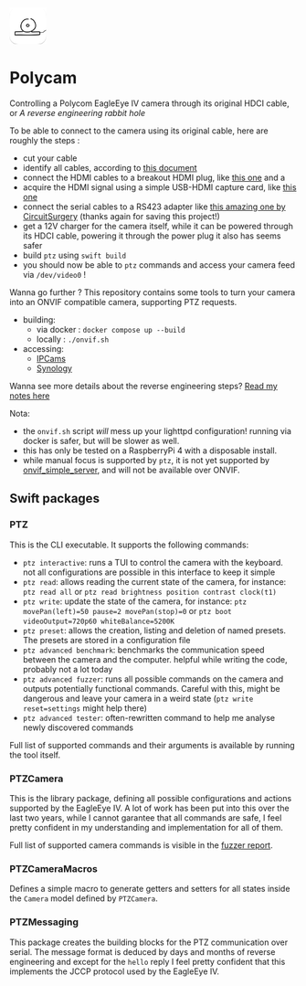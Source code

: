 <img src="Docs/Icon/README-AppIcon.png" width=64 />

# Polycam

Controlling a Polycom EagleEye IV camera through its original HDCI cable, or <i>A reverse engineering rabbit hole</i>

To be able to connect to the camera using its original cable, here are roughly the steps :

- cut your cable
- identify all cables, according to [this document](Docs/Analysis/README.md)
- connect the HDMI cables to a breakout HDMI plug, like [this one](https://www.amazon.fr/SIENOC-Bornier-Breakout-Connecteur-Black/dp/B07FYGPFR5) and a
- acquire the HDMI signal using a simple USB-HDMI capture card, like [this one](https://www.amazon.fr/Adaptateur-Portable-Streaming-Enregistrement-Diffusion/dp/B0B7DSPPNX)
- connect the serial cables to a RS423 adapter like [this amazing one by CircuitSurgery](https://www.circuitsurgery.com/bbcrs423adapt.html) (thanks again for saving this project!)
- get a 12V charger for the camera itself, while it can be powered through its HDCI cable, powering it through the power plug it also has seems safer
- build `ptz` using `swift build`
- you should now be able to `ptz` commands and access your camera feed via `/dev/video0` !

Wanna go further ? This repository contains some tools to turn your camera into an ONVIF compatible camera, supporting PTZ requests.

- building:
  - via docker : `docker compose up --build`
  - locally : `./onvif.sh`
- accessing:
  - [IPCams](https://www.google.com/url?sa=t&source=web&rct=j&opi=89978449&url=https://ipcams.app/&ved=2ahUKEwjE5f226NeJAxX4Q6QEHbWoAtwQFnoECA4QAQ&usg=AOvVaw0MhM--gDy4lm8oofamOkCa)
  - [Synology](https://www.synology.com/en-global/compatibility/camera/29211)

Wanna see more details about the reverse engineering steps? [Read my notes here](Docs/Analysis/README.md)

Nota:

- the `onvif.sh` script *will* mess up your lighttpd configuration! running via docker is safer, but will be slower as well.
- this has only be tested on a RaspberryPi 4 with a disposable install.
- while manual focus is supported by `ptz`, it is not yet supported by [onvif_simple_server](https://github.com/roleoroleo/onvif_simple_server), and will not be available over ONVIF.

## Swift packages

### PTZ

This is the CLI executable. It supports the following commands:

- `ptz interactive`: runs a TUI to control the camera with the keyboard. not all configurations are possible in this interface to keep it simple
- `ptz read`: allows reading the current state of the camera, for instance: `ptz read all` or `ptz read brightness position contrast clock(t1)`
- `ptz write`: update the state of the camera, for instance: `ptz movePan(left)=50 pause=2 movePan(stop)=0` or `ptz boot videoOutput=720p60 whiteBalance=5200K`
- `ptz preset`: allows the creation, listing and deletion of named presets. The presets are stored in a configuration file
- `ptz advanced benchmark`: benchmarks the communication speed between the camera and the computer. helpful while writing the code, probably not a lot today
- `ptz advanced fuzzer`: runs all possible commands on the camera and outputs potentially functional commands. Careful with this, might be dangerous and leave your camera in a weird state (`ptz write reset=settings` might help there)
- `ptz advanced tester`: often-rewritten command to help me analyse newly discovered commands

Full list of supported commands and their arguments is available by running the tool itself.

### PTZCamera

This is the library package, defining all possible configurations and actions supported by the EagleEye IV. A lot of work has been put into this over the last two years, while I cannot garantee that all commands are safe, I feel pretty confident in my understanding and implementation for all of them.

Full list of supported camera commands is visible in the [fuzzer report](Docs/FuzzerResults.md).

### PTZCameraMacros

Defines a simple macro to generate getters and setters for all states inside the `Camera` model defined by `PTZCamera`.

### PTZMessaging

This package creates the building blocks for the PTZ communication over serial. The message format is deduced by days and months of reverse engineering and except for the `hello` reply I feel pretty confident that this implements the JCCP protocol used by the EagleEye IV.
